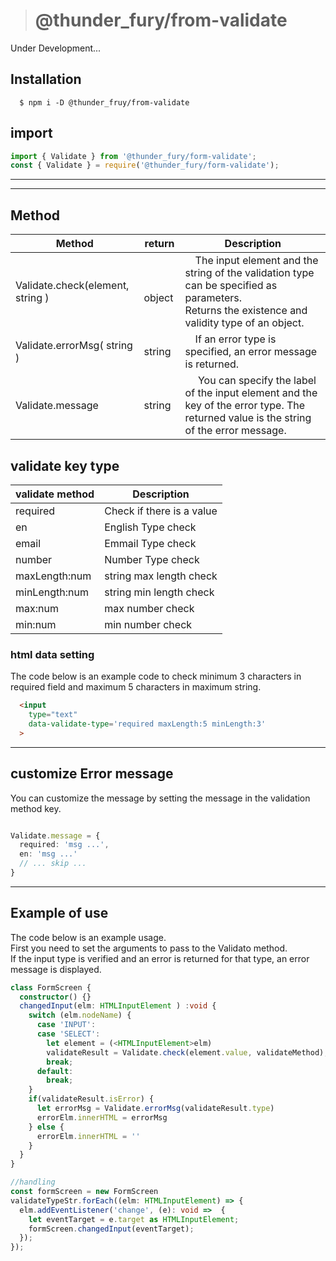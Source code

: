 ># @thunder_fury/from-validate

Under Development...

## Installation
```
  $ npm i -D @thunder_fruy/from-validate
```
## import
```ts
import { Validate } from '@thunder_fury/form-validate';
const { Validate } = require('@thunder_fury/form-validate');
```
---

---
## Method

|  Method  |  return  |  Description  |
| ---- | ---- | ---- |
|  Validate.check(element, string )  | 　object   |　The input element and the string of the validation type can be specified as parameters. <br> Returns the existence and validity type of an object.  |
|  Validate.errorMsg( string )  | string   |　If an error type is specified, an error message is returned.  |
|  Validate.message  | string   |　 You can specify the label of the input element and the key of the error type. The returned value is the string of the error message. |


## validate key type

|  validate method  |  Description  | 
| ---- | ---- | 
|  required  |  Check if there is a value  | 
|  en  |   English Type check | 
|  email  |   Emmail Type check | 
|  number  |   Number Type check | 
|  maxLength:num  |  string max length check  |
|  minLength:num  |  string min length check  |
|  max:num  |  max number check  |
|  min:num  |  min number check  |

### html data setting 
The code below is an example code to check minimum 3 characters in required field and maximum 5 characters in maximum string.<br>

```html
  <input 
    type="text"
    data-validate-type='required maxLength:5 minLength:3'
  >
```


---

## customize Error message
You can customize the message by setting the message in the validation method key.
```ts

Validate.message = {
  required: 'msg ...',
  en: 'msg ...'
  // ... skip ...
}

```

---
## Example of use
The code below is an example usage.<br>
First you need to set the arguments to pass to the Validato method.<br>
If the input type is verified and an error is returned for that type, an error message is displayed.<br>

``` ts
class FormScreen {
  constructor() {}
  changedInput(elm: HTMLInputElement ) :void {
    switch (elm.nodeName) {
      case 'INPUT':
      case 'SELECT':
        let element = (<HTMLInputElement>elm)
        validateResult = Validate.check(element.value, validateMethod);
        break;
      default:
        break;
    }
    if(validateResult.isError) {
      let errorMsg = Validate.errorMsg(validateResult.type)
      errorElm.innerHTML = errorMsg
    } else {
      errorElm.innerHTML = ''
    }
  }
}

//handling
const formScreen = new FormScreen
validateTypeStr.forEach((elm: HTMLInputElement) => {
  elm.addEventListener('change', (e): void =>  {
    let eventTarget = e.target as HTMLInputElement;
    formScreen.changedInput(eventTarget);
  });
});
```

